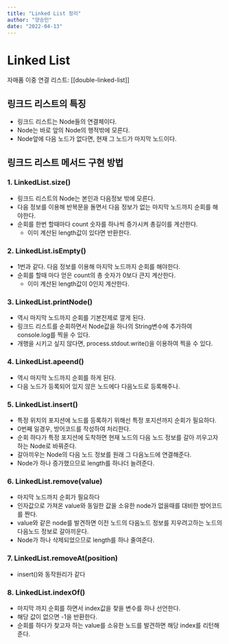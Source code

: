 ```yaml
---
title: "Linked List 정리"
author: "양승민"
date: "2022-04-13"
---
```


# Linked List

자매품 이중 연결 리스트:  [[double-linked-list]]

## 링크드 리스트의 특징

- 링크드 리스트는 Node들의 연결체이다.
- Node는 바로 앞의 Node의 행적밖에 모른다.
- Node앞에 다음 노드가 없다면, 현재 그 노드가 마지막 노드이다.

## 링크드 리스트 메서드 구현 방법

### 1. LinkedList.size()

- 링크드 리스트의 Node는 본인과 다음정보 밖에 모른다.
- 다음 정보를 이용해 반복문을 돌면서 다음 정보가 없는 마지막 노드까지 순회를 해야한다.
- 순회를 한번 할때마다 count 숫자를 하나씩 증가시켜 총길이를 계산한다.
  - 이미 계산된 length값이 있다면 반환한다.

### 2. LinkedList.isEmpty()

- 1번과 같다. 다음 정보를 이용해 마지막 노드까지 순회를 해야한다.
- 순회를 할때 마다 얻은 count의 총 숫자가 0보다 큰지 계산한다.
  - 이미 계산된 length값이 0인지 계산한다.

### 3. LinkedList.printNode()

- 역시 마지막 노드까지 순회를 기본전제로 깔게 된다.
- 링크드 리스트를 순회하면서 Node값을 하나의 String변수에 추가하여 console.log를 찍을 수 있다.
- 개행을 시키고 싶지 않다면, process.stdout.write()을 이용하여 찍을 수 있다.

### 4. LinkedList.apeend()

- 역시 마지막 노드까지 순회를 하게 된다.
- 다음 노드가 등록되어 있지 않은 노드에다 다음노드로 등록해주나.

### 5. LinkedList.insert()

- 특정 위치의 포지션에 노드를 등록하기 위해선 특정 포지션까지 순회가 필요하다.
- 0번째 일경우, 방어코드를 작성하여 처리한다.
- 순회 하다가 특정 포지션에 도착하면 현재 노드의 다음 노드 정보를 갈아 끼우고자 하는 Node로 바꿔준다.
- 갈아끼우는 Node의 다음 노드 정보를 원래 그 다음노드에 연결해준다.
- Node가 하나 증가했으므로 length를 하나더 늘려준다.

### 6. LinkedList.remove(value)

- 마지막 노드까지 순회가 필요하다
- 인자값으로 가져온 value와 동일한 값을 소유한 node가 없을때를 대비한 방어코드를 짠다.
- value와 같은 node를 발견하면 이전 노드의 다음노드 정보를 지우려고하는 노드의 다음노드 정보로 갈아끼운다.
- Node가 하나 삭제되었으므로 length를 하나 줄여준다.

### 7. LinkedList.removeAt(position)

- insert()와 동작원리가 같다

### 8. LinkedList.indexOf()

- 마지막 까지 순회를 하면서 index값을 찾을 변수를 하나 선언한다.
- 해당 값이 없으면 -1을 반환한다.
- 순회를 하다가 찾고자 하는 value를 소유한 노드를 발견하면 해당 index를 리턴해준다.
